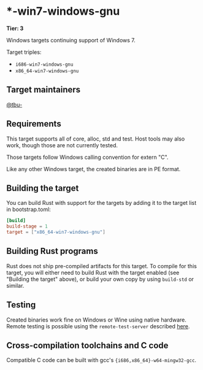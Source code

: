 # \*-win7-windows-gnu

**Tier: 3**

Windows targets continuing support of Windows 7.

Target triples:
- `i686-win7-windows-gnu`
- `x86_64-win7-windows-gnu`

## Target maintainers

[@tbu-](https://github.com/tbu-)

## Requirements

This target supports all of core, alloc, std and test. Host
tools may also work, though those are not currently tested.

Those targets follow Windows calling convention for extern "C".

Like any other Windows target, the created binaries are in PE format.

## Building the target

You can build Rust with support for the targets by adding it to the target list in bootstrap.toml:

```toml
[build]
build-stage = 1
target = ["x86_64-win7-windows-gnu"]
```

## Building Rust programs

Rust does not ship pre-compiled artifacts for this target. To compile for this
target, you will either need to build Rust with the target enabled (see
"Building the target" above), or build your own copy by using `build-std` or
similar.

## Testing

Created binaries work fine on Windows or Wine using native hardware. Remote
testing is possible using the `remote-test-server` described [here](https://rustc-dev-guide.rust-lang.org/tests/running.html#running-tests-on-a-remote-machine).

## Cross-compilation toolchains and C code

Compatible C code can be built with gcc's `{i686,x86_64}-w64-mingw32-gcc`.
